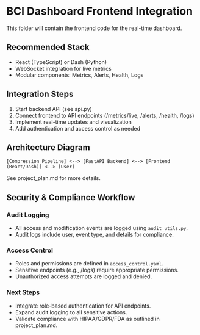 # BCI Dashboard Frontend Integration

This folder will contain the frontend code for the real-time dashboard.

## Recommended Stack
- React (TypeScript) or Dash (Python)
- WebSocket integration for live metrics
- Modular components: Metrics, Alerts, Health, Logs

## Integration Steps
1. Start backend API (see api.py)
2. Connect frontend to API endpoints (/metrics/live, /alerts, /health, /logs)
3. Implement real-time updates and visualization
4. Add authentication and access control as needed

## Architecture Diagram
```
[Compression Pipeline] <--> [FastAPI Backend] <--> [Frontend (React/Dash)] <--> [User]
```

See project_plan.md for more details.

## Security & Compliance Workflow

### Audit Logging
- All access and modification events are logged using `audit_utils.py`.
- Audit logs include user, event type, and details for compliance.

### Access Control
- Roles and permissions are defined in `access_control.yaml`.
- Sensitive endpoints (e.g., /logs) require appropriate permissions.
- Unauthorized access attempts are logged and denied.

### Next Steps
- Integrate role-based authentication for API endpoints.
- Expand audit logging to all sensitive actions.
- Validate compliance with HIPAA/GDPR/FDA as outlined in project_plan.md.
